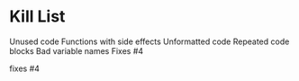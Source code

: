 Kill List
=========
Unused code
Functions with side effects
Unformatted code
Repeated code blocks
Bad variable names
Fixes #4
        
        
        
		
fixes #4

